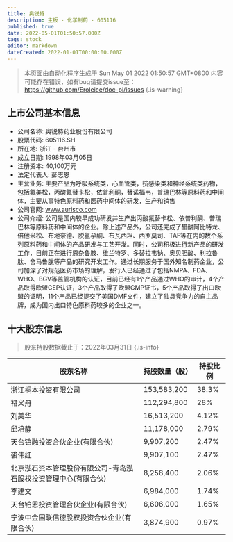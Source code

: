 ```yaml
---
title: 奥锐特
description: 主板 - 化学制药 - 605116
published: true
date: 2022-05-01T01:50:57.000Z
tags: stock
editor: markdown
dateCreated: 2022-01-01T00:00:00.000Z
---
```


> 本页面由自动化程序生成于 Sun May 01 2022 01:50:57 GMT+0800
> 内容可能存在错误，如有bug请提交issue至：https://github.com/Eroleice/doc-pi/issues
{.is-warning}

## 上市公司基本信息
- 公司名称: 奥锐特药业股份有限公司
- 股票代码: 605116.SH
- 所在地: 浙江 - 台州市
- 成立日期: 1998年03月05日
- 注册资本: 40,100万元
- 法定代表人: 彭志恩
- 主营业务: 主要产品为呼吸系统类，心血管类，抗感染类和神经系统类药物，包括氟美松，丙酸氟替卡松，依普利酮，替诺福韦，普瑞巴林等原料药和中间体，主要从事特色原料药和医药中间体的研发，生产和销售
- 公司官网: www.aurisco.com
- 公司介绍: 公司是国内较早成功研发并生产出丙酸氟替卡松、依普利酮、普瑞巴林等原料药和中间体的企业。除上述产品外，公司还完成了醋酸阿比特龙、倍他米松、布地奈德、脱氢孕酮、布瓦西坦、西罗莫司、TAF等在内的数个系列原料药和中间体的产品研发与工艺开发。同时，公司积极进行新产品的研发工作，目前正在进行恩杂鲁胺、维兰特罗、多替拉韦钠、奥贝胆酸、利拉鲁肽、舍马鲁肽等产品的研究开发工作。通过长期服务于国外知名制药企业，公司加深了对规范医药市场的理解，发行人已经通过了包括NMPA、FDA、WHO、BGV等监管机构的认证，目前已经有1个产品通过WHO的审计，4个产品取得欧盟CEP认证，3个产品取得了欧盟GMP证书，5个产品取得了出口欧盟的证明，11个产品已经提交了美国DMF文件，建立了独具竞争力的自主品牌，成为国内出口特色原料药较多的企业之一。


## 十大股东信息
> 股东持股数据截止于：2022年03月31日
{.is-info}

| 股东名称 | 持股数量（股） | 持股比例 |
| --- | --- | --- |
| 浙江桐本投资有限公司 | 153,583,200 | 38.3% |
| 褚义舟 | 112,294,800 | 28% |
| 刘美华 | 16,513,200 | 4.12% |
| 邱培静 | 11,178,000 | 2.79% |
| 天台铂融投资合伙企业(有限合伙) | 9,907,200 | 2.47% |
| 裘伟红 | 9,907,100 | 2.47% |
| 北京泓石资本管理股份有限公司-青岛泓石股权投资管理中心(有限合伙) | 8,258,400 | 2.06% |
| 李建文 | 6,984,000 | 1.74% |
| 天台铂恩投资管理合伙企业(有限合伙) | 6,606,000 | 1.65% |
| 宁波中金国联信德股权投资合伙企业(有限合伙) | 3,874,900 | 0.97% |




